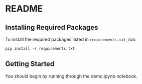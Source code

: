 
README
======

## Installing Required Packages

To install the required packages listed in `requirements.txt`, run:

    pip install -r requirements.txt

## Getting Started

You should begin by running through the demo.ipynb notebook. 

